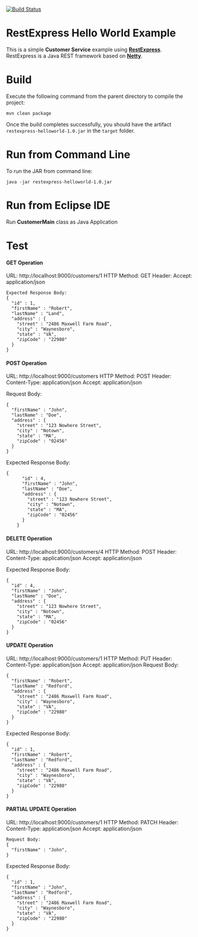 [![Build Status][travis-badge]][travis-badge-url]

RestExpress Hello World Example
===================
This is  a simple **Customer Service** example using [**RestExpress**](https://github.com/RestExpress/RestExpress). RestExpress is a Java REST framework based on [**Netty**](http://netty.io/). 

# Build
Execute the following command from the parent directory to compile the project:

```
mvn clean package
```
Once the build completes successfully, you should have the artifact `restexpress-helloworld-1.0.jar` in the `target` folder.

# Run from Command Line
To run the JAR from command line:
```
java -jar restexpress-helloworld-1.0.jar
```

# Run from Eclipse IDE
Run **CustomerMain** class as Java Application

# Test

#### GET Operation
URL: http://localhost:9000/customers/1
HTTP Method: GET
Header: Accept: application/json

    Expected Response Body:
    {
      "id" : 1,
      "firstName" : "Robert",
      "lastName" : "Land",
      "address" : {
        "street" : "2486 Maxwell Farm Road",
        "city" : "Waynesboro",
        "state" : "VA",
        "zipCode" : "22980"
      }
    }

####  POST Operation 
URL: http://localhost:9000/customers
HTTP Method: POST
Header: 
Content-Type: application/json
Accept: application/json

Request Body:

    {
      "firstName" : "John",
      "lastName" : "Doe",
      "address" : {
        "street" : "123 Nowhere Street",
        "city" : "Notown",
        "state" : "MA",
        "zipCode" : "02456"
      }
    }

Expected Response Body:

    {
          "id" : 4,
          "firstName" : "John",
          "lastName" : "Doe",
          "address" : {
            "street" : "123 Nowhere Street",
            "city" : "Notown",
            "state" : "MA",
            "zipCode" : "02456"
          }
        }

#### DELETE Operation 
URL: http://localhost:9000/customers/4
HTTP Method: POST
Header: 
Content-Type: application/json
Accept: application/json

Expected Response Body:

    {
      "id" : 4,
      "firstName" : "John",
      "lastName" : "Doe",
      "address" : {
        "street" : "123 Nowhere Street",
        "city" : "Notown",
        "state" : "MA",
        "zipCode" : "02456"
      }
    }

#### UPDATE Operation 
URL: http://localhost:9000/customers/1
HTTP Method: PUT
Header: 
Content-Type: application/json
Accept: application/json
Request Body:

    {
      "firstName" : "Robert",
      "lastName" : "Redford",
      "address" : {
        "street" : "2486 Maxwell Farm Road",
        "city" : "Waynesboro",
        "state" : "VA",
        "zipCode" : "22980"
      }
    }

Expected Response Body:

    {
      "id" : 1,
      "firstName" : "Robert",
      "lastName" : "Redford",
      "address" : {
        "street" : "2486 Maxwell Farm Road",
        "city" : "Waynesboro",
        "state" : "VA",
        "zipCode" : "22980"
      }
    }

#### PARTIAL UPDATE Operation 
URL: http://localhost:9000/customers/1
HTTP Method: PATCH
Header: 
Content-Type: application/json
Accept: application/json

    Request Body:
    {
      "firstName" : "John",
    }

Expected Response Body:

    {
      "id" : 1,
      "firstName" : "John",
      "lastName" : "Redford",
      "address" : {
        "street" : "2486 Maxwell Farm Road",
        "city" : "Waynesboro",
        "state" : "VA",
        "zipCode" : "22980"
      }
    }
    
 [travis-badge]: https://travis-ci.org/indrabasak/restexpress-helloworld.svg?branch=master
 [travis-badge-url]: https://travis-ci.org/indrabasak/restexpress-helloworld/  